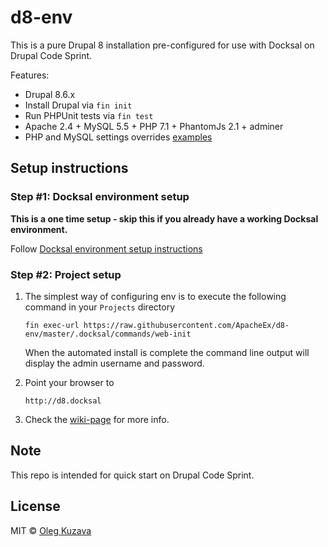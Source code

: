 # d8-env
This is a pure Drupal 8 installation pre-configured for use with Docksal on Drupal Code Sprint.

Features:

- Drupal 8.6.x
- Install Drupal via `fin init`
- Run PHPUnit tests via `fin test`
- Apache 2.4 + MySQL 5.5 + PHP 7.1 + PhantomJs 2.1 + adminer
- PHP and MySQL settings overrides [examples](.docksal/etc)

## Setup instructions

### Step #1: Docksal environment setup

**This is a one time setup - skip this if you already have a working Docksal environment.**  

Follow [Docksal environment setup instructions](https://docs.docksal.io/en/master/getting-started/env-setup)

### Step #2: Project setup

1. The simplest way of configuring env is to execute the following command in your `Projects` directory

   ```
   fin exec-url https://raw.githubusercontent.com/ApacheEx/d8-env/master/.docksal/commands/web-init
   ```
   
   When the automated install is complete the command line output will display the admin username and password.

2. Point your browser to

   ```
   http://d8.docksal
   ```
   
3. Check the [wiki-page](https://github.com/ApacheEx/d8-env/wiki) for more info.


## Note

This repo is intended for quick start on Drupal Code Sprint.

## License

MIT © [Oleg Kuzava](https://github.com/ApacheEx)
